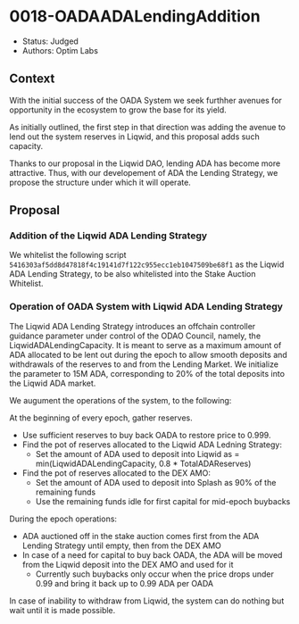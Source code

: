 # 0018-OADAADALendingAddition

- Status: Judged
- Authors: Optim Labs

## Context

With the initial success of the OADA System we seek furthher avenues for opportunity in the ecosystem to grow the base for its yield. 

As initially outlined, the first step in that direction was adding the avenue to lend out the system reserves in Liqwid, and this proposal adds such capacity. 

Thanks to our proposal in the Liqwid DAO, lending ADA has become more attractive. Thus, with our developement of ADA the Lending Strategy, we propose the structure under which it will operate.

## Proposal

### Addition of the Liqwid ADA Lending Strategy

We whitelist the following script `5416303af5dd8d47818f4c19141d7f122c955ecc1eb1047509be68f1` as the Liqwid ADA Lending Strategy, to be also whitelisted into the Stake Auction Whitelist.

### Operation of OADA System with Liqwid ADA Lending Strategy

The Liqwid ADA Lending Strategy introduces an offchain controller guidance parameter under control of the ODAO Council, namely, the LiqwidADALendingCapacity. It is meant to serve as a maximum amount of ADA allocated to be lent out during the epoch to allow smooth deposits and withdrawals of the reserves to and from the Lending Market. We initialize the parameter to 15M ADA, corresponding to 20% of the total deposits into the Liqwid ADA market.

We augument the operations of the system, to the following:

At the beginning of every epoch, gather reserves. 
- Use sufficient reserves to buy back OADA to restore price to 0.999. 
- Find the pot of reserves allocated to the Liqwid ADA Ledning Strategy: 
    - Set the amount of ADA used to deposit into Liqwid as = min(LiqwidADALendingCapacity, 0.8 * TotalADAReserves)
- Find the pot of reserves allocated to the DEX AMO:
    - Set the amount of ADA used to deposit into Splash as 90% of the remaining funds
    - Use the remaining funds idle for first capital for mid-epoch buybacks 

During the epoch operations: 
- ADA auctioned off in the stake auction comes first from the ADA Lending Strategy until empty, then from the DEX AMO
- In case of a need for capital to buy back OADA, the ADA will be moved from the Liqwid deposit into the DEX AMO and used for it
    - Currently such buybacks only occur when the price drops under 0.99 and bring it back up to 0.99 ADA per OADA

In case of inability to withdraw from Liqwid, the system can do nothing but wait until it is made possible. 